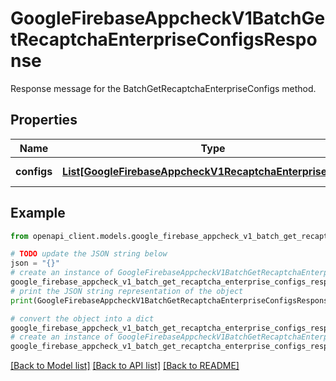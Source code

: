# GoogleFirebaseAppcheckV1BatchGetRecaptchaEnterpriseConfigsResponse

Response message for the BatchGetRecaptchaEnterpriseConfigs method.

## Properties

Name | Type | Description | Notes
------------ | ------------- | ------------- | -------------
**configs** | [**List[GoogleFirebaseAppcheckV1RecaptchaEnterpriseConfig]**](GoogleFirebaseAppcheckV1RecaptchaEnterpriseConfig.md) | RecaptchaEnterpriseConfigs retrieved. | [optional] 

## Example

```python
from openapi_client.models.google_firebase_appcheck_v1_batch_get_recaptcha_enterprise_configs_response import GoogleFirebaseAppcheckV1BatchGetRecaptchaEnterpriseConfigsResponse

# TODO update the JSON string below
json = "{}"
# create an instance of GoogleFirebaseAppcheckV1BatchGetRecaptchaEnterpriseConfigsResponse from a JSON string
google_firebase_appcheck_v1_batch_get_recaptcha_enterprise_configs_response_instance = GoogleFirebaseAppcheckV1BatchGetRecaptchaEnterpriseConfigsResponse.from_json(json)
# print the JSON string representation of the object
print(GoogleFirebaseAppcheckV1BatchGetRecaptchaEnterpriseConfigsResponse.to_json())

# convert the object into a dict
google_firebase_appcheck_v1_batch_get_recaptcha_enterprise_configs_response_dict = google_firebase_appcheck_v1_batch_get_recaptcha_enterprise_configs_response_instance.to_dict()
# create an instance of GoogleFirebaseAppcheckV1BatchGetRecaptchaEnterpriseConfigsResponse from a dict
google_firebase_appcheck_v1_batch_get_recaptcha_enterprise_configs_response_from_dict = GoogleFirebaseAppcheckV1BatchGetRecaptchaEnterpriseConfigsResponse.from_dict(google_firebase_appcheck_v1_batch_get_recaptcha_enterprise_configs_response_dict)
```
[[Back to Model list]](../README.md#documentation-for-models) [[Back to API list]](../README.md#documentation-for-api-endpoints) [[Back to README]](../README.md)


